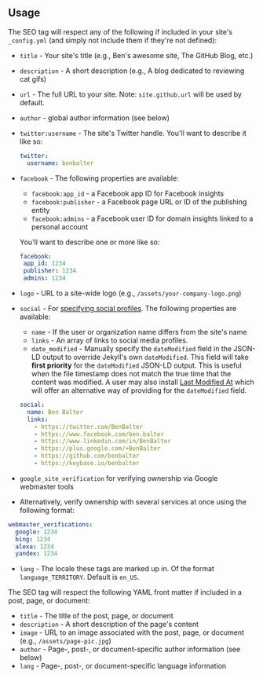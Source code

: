 ## Usage

The SEO tag will respect any of the following if included in your site's `_config.yml` (and simply not include them if they're not defined):

* `title` - Your site's title (e.g., Ben's awesome site, The GitHub Blog, etc.)
* `description` - A short description (e.g., A blog dedicated to reviewing cat gifs)
* `url` - The full URL to your site. Note: `site.github.url` will be used by default.
* `author` - global author information (see below)
* `twitter:username` - The site's Twitter handle. You'll want to describe it like so:

  ```yml
  twitter:
    username: benbalter
  ```

* `facebook` - The following properties are available:
  * `facebook:app_id` - a Facebook app ID for Facebook insights
  * `facebook:publisher` - a Facebook page URL or ID of the publishing entity
  * `facebook:admins` - a Facebook user ID for domain insights linked to a personal account

  You'll want to describe one or more like so:

   ```yml
  facebook:
    app_id: 1234
    publisher: 1234
    admins: 1234
   ```

* `logo` - URL to a site-wide logo (e.g., `/assets/your-company-logo.png`)
* `social` - For [specifying social profiles](https://developers.google.com/structured-data/customize/social-profiles). The following properties are available:
  * `name` - If the user or organization name differs from the site's name
  * `links` - An array of links to social media profiles.
  * `date_modified` - Manually specify the `dateModified` field in the JSON-LD output to override Jekyll's own `dateModified`. This field will take **first priority** for the `dateModified` JSON-LD output. This is useful when the file timestamp does not match the true time that the content was modified. A user may also install [Last Modified At](https://github.com/gjtorikian/jekyll-last-modified-at) which will offer an alternative way of providing for the `dateModified` field.

  ```yml
  social:
    name: Ben Balter
    links:
      - https://twitter.com/BenBalter
      - https://www.facebook.com/ben.balter
      - https://www.linkedin.com/in/BenBalter
      - https://plus.google.com/+BenBalter
      - https://github.com/benbalter
      - https://keybase.io/benbalter
    ```

* `google_site_verification` for verifying ownership via Google webmaster tools
* Alternatively, verify ownership with several services at once using the following format:

```yml
webmaster_verifications:
  google: 1234
  bing: 1234
  alexa: 1234
  yandex: 1234
```

* `lang` - The locale these tags are marked up in. Of the format `language_TERRITORY`. Default is `en_US`.

The SEO tag will respect the following YAML front matter if included in a post, page, or document:

* `title` - The title of the post, page, or document
* `description` - A short description of the page's content
* `image` - URL to an image associated with the post, page, or document (e.g., `/assets/page-pic.jpg`)
* `author` - Page-, post-, or document-specific author information (see below)
* `lang` - Page-, post-, or document-specific language information

